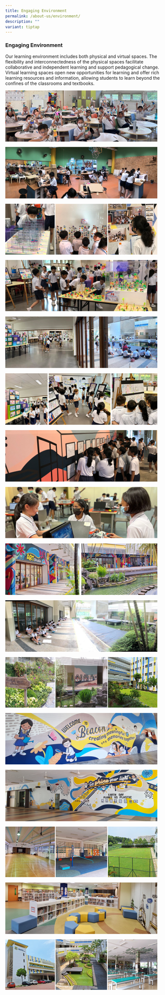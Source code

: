 ```yaml
---
title: Engaging Environment
permalink: /about-us/environment/
description: ""
variant: tiptap
---
```

<h3>Engaging Environment</h3>
<p>Our learning environment includes both physical and virtual spaces. The
flexibility and interconnectedness of the physical spaces facilitate collaborative
and independent learning and support pedagogical change. Virtual learning
spaces open new opportunities for learning and offer rich learning resources
and information, allowing students to learn beyond the confines of the
classrooms and textbooks.</p>
<div class="isomer-image-wrapper">
<img style="width:95%" height="auto" width="100%" src="/images/abt-ee01.jpeg">
</div>
<p></p>
<div class="isomer-image-wrapper">
<img style="width:95%" height="auto" width="100%" src="/images/abt-ee02.jpeg">
</div>
<p></p>
<div class="isomer-image-wrapper">
<img style="width:95%" height="auto" width="100%" src="/images/abt-ee08.jpg">
</div>
<p></p>
<div class="isomer-image-wrapper">
<img style="width:95%" height="auto" width="100%" src="/images/abt-ee04.jpg">
</div>
<p></p>
<div class="isomer-image-wrapper">
<img style="width: 95%;" height="auto" width="100%" alt="" src="/images/BEL/abt_ee14.jpg">
</div>
<p></p>
<div class="isomer-image-wrapper">
<img style="width: 95%;" height="auto" width="100%" alt="" src="/images/BEL/abt_ee15.jpg">
</div>
<p></p>
<div class="isomer-image-wrapper">
<img style="width:95%" height="auto" width="100%" src="/images/abt-ee05.jpg">
</div>
<p></p>
<div class="isomer-image-wrapper">
<img style="width:95%" height="auto" width="100%" src="/images/abt-ee06.jpg">
</div>
<p></p>
<div class="isomer-image-wrapper">
<img style="width: 95%;" height="auto" width="100%" alt="" src="/images/BEL/abt_ee16.jpg">
</div>
<p></p>
<div class="isomer-image-wrapper">
<img style="width:95%" height="auto" width="100%" src="/images/abt-ee07.jpeg">
</div>
<p></p>
<div class="isomer-image-wrapper">
<img style="width: 95%;" height="auto" width="100%" alt="" src="/images/abt_ee09.jpg">
</div>
<p></p>
<div class="isomer-image-wrapper">
<img style="width: 95%;" height="auto" width="100%" alt="" src="/images/BEL/abt_ee17.jpg">
</div>
<p></p>
<div class="isomer-image-wrapper">
<img style="width: 95%;" height="auto" width="100%" alt="" src="/images/abt_ee10.jpg">
</div>
<p></p>
<div class="isomer-image-wrapper">
<img style="width: 95%;" height="auto" width="100%" alt="" src="/images/abt_ee12.jpg">
</div>
<p></p>
<div class="isomer-image-wrapper">
<img style="width: 95%;" height="auto" width="100%" alt="" src="/images/abt_ee11.jpg">
</div>
<p></p>
<div class="isomer-image-wrapper">
<img style="width: 95%;" height="auto" width="100%" alt="" src="/images/abt_ee13.jpg">
</div>
<p></p>